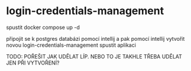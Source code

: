 # login-credentials-management

spustit
docker compose up -d

připojit se k postgres databázi pomocí intellij a pak pomocí intellij vytvořit novou login-credentials-management
spustit aplikaci

TODO: POŘEŠIT JAK UDĚLAT LÍP. NEBO TO JE TAKHLE TŘEBA UDĚLAT JEN PŘI VYTVOŘENÍ?
